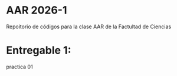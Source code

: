 # AAR 2026-1
Repoitorio de códigos para la clase AAR de la Factultad de Ciencias

# Entregable 1:

practica 01
